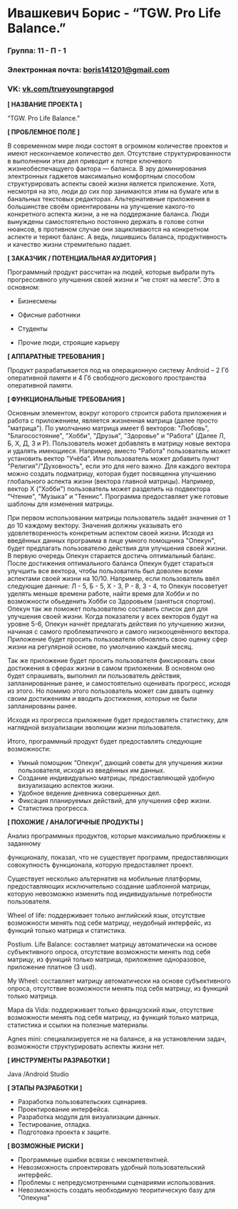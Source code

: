 # Ивашкевич Борис - “TGW. Pro Life Balance.”



### Группа: 11 - П - 1
### Электронная почта:  boris141201@gmail.com
### VK:  [vk.com/trueyoungrapgod](https://vk.com/trueyoungrapgod)

**[ НАЗВАНИЕ ПРОЕКТА ]**

“TGW. Pro Life Balance.”

**[ ПРОБЛЕМНОЕ ПОЛЕ ]**

В современном мире люди состоят в огромном количестве проектов и имеют нескончаемое количество дел. Отсутствие структурированности в выполнении этих дел приводит к потере ключевого жизнеобеспечащуего фактора — баланса. В эру доминирования электронных гаджетов максимально комфортным способом структурировать аспекты своей жизни является приложение. Хотя, несмотря на это, люди до сих пор занимаются этим на бумаге или в банальных текстовых редакторах. Альтернативные приложения в большинстве своём ориентированы на улучшение какого-то конкретного аспекта жизни, а не на поддержание баланса. Люди вынуждены самостоятельно постоянно держать в голове сотни нюансов, в противном случае они зацикливаются на конкретном аспекте и теряют баланс. А ведь, лишившись баланса, продуктивность и качество жизни стремительно падает.

**[ ЗАКАЗЧИК / ПОТЕНЦИАЛЬНАЯ АУДИТОРИЯ ]**

Программный продукт рассчитан на людей, которые выбрали путь прогрессивного улучшения своей жизни и “не стоят на месте”. Это в основном:

-  Бизнесмены

 - Офисные работники

 - Студенты

 - Прочие люди, строящие карьеру

**[ АППАРАТНЫЕ ТРЕБОВАНИЯ ]**

Продукт разрабатывается под на операционную систему Android – 2 Гб оперативной памяти и 4 Гб свободного дискового пространства оперативной памяти.

**[ ФУНКЦИОНАЛЬНЫЕ ТРЕБОВАНИЯ ]**

Основным элементом, вокруг которого строится работа приложения и работа с приложением, является жизненная матрица (далее просто "матрица"). По умолчанию матрица имеет 6 векторов: "Любовь", "Благосостояние", "Хобби", "Друзья", "Здоровье" и "Работа" (Далее Л, Б, Х, Д, З и Р). Пользователь может добавлять в матрицу новые вектора и удалять имеющиеся. Например, вместо "Работа" пользователь может установить вектор "Учёба". Или пользователь может добавить пункт "Религия"/"Духовность", если это для него важно.
Для каждого вектора можно создать подматрицу, которая будет посвященна улучшению глобального аспекта жизни (вектора главной матрицы). Например, вектор Х ("Хобби") пользователь может разделить на подвектора "Чтение", "Музыка" и "Теннис".
Программа предоставляет уже готовые шаблоны для изменения матрицы.

При первом использовании матрицы пользователь задаёт значения от 1 до 10 каждому вектору. Значения должны указывать его удовлетворенность конкретным аспектом своей жизни. 
Исходя из введённых данных программа в лице умного помощника "Опекун", будет предлагать пользователю действия для улучшения своей жизни. В первую очередь Опекун старается достичь оптимальный баланс. После достижения оптимального баланса Опекун будет стараться улучшить все вектора, чтобы пользователь был доволен всеми аспектами своей жизни на 10/10.
Например, если пользователь ввёл следующие данные: Л - 5, Б - 5, Х - 3, Р - 8, З - 4, то Опекун посоветует уделять меньше времени работе, найти время для Хобби и по возможности обьеденить Хобби со Здоровьем (заняться спортом).  Опекун так же поможет пользователю составить список дел для улучшения своей жизни.
Когда показатели у всех векторов будут на уровне 5-6, Опекун начнёт предлагать действия по улучшению жизни, начиная с самого проблематичного и самого низкооценённого вектора.
Приложение будет просить пользователя обновлять свою оценку сфер жизни на регулярной основе, по умолчанию каждый месяц.

Так же приложение будет просить пользователя фиксировать свои достижения в сферах жизни в самом приложении. В основном оно будет спрашивать, выполнил ли пользователь действия, запланированные ранее, и самостоятельно оценивать прогресс, исходя из этого. Но помимо этого пользователь может сам давать оценку своим достижениям и вводить достижения, которые не были запланированы ранее.

Исходя из прогресса приложение будет предоставлять статистику, для наглядной визуализации эволюции жизни пользователя.

Итого, программный продукт будет предоставлять следующие возможности:
- Умный помощник “Опекун”, дающий советы для улучшения жизни пользователя, исходя из введённых им данных.
- Создание индивидуально матрицы, предоставляющей удобную визуализацию аспектов жизни. 
- Удобное ведение дневника совершенных дел.
- Фиксация планируемых действий, для улучшения сфер жизни.
- Статистика прогресса.

**[ ПОХОЖИЕ / АНАЛОГИЧНЫЕ ПРОДУКТЫ ]**

Анализ программных продуктов, которые максимально приближены к заданному

функционалу, показал, что не существует программ, предоставляющих совокупность функционала, которую предоставляет проект.

Существует несколько альтернатив на мобильные платформы, предоставляющих исключительно создание шаблонной матрицы, которую невозможно изменить под индивидуальные потребности пользователя.

Wheel of life: поддерживает только английский язык, отсутствие возможности менять под себя матрицу, неудобный интерфейс, из функций только матрица и статистика.

Postium. Life Balance: составляет матрицу автоматически на основе субъективного опроса,  отсутствие возможности менять под себя матрицу, из функций только матрица, приложение одноразовое, приложение платное (3 usd).

My Wheel: составляет матрицу автоматически на основе субъективного опроса,   отсутствие возможности менять под себя матрицу, из функций только матрица.

Mapa da Vida: поддерживает только  французский язык, отсутствие возможности менять под себя матрицу, из функций только матрица, статистика и ссылки на полезные материалы.

Agnes mini:  специализируется не на балансе, а на установлении задач, возможности структурировать аспекты жизни нет.

**[ ИНСТРУМЕНТЫ РАЗРАБОТКИ ]**

Java /Android Studio

**[ ЭТАПЫ РАЗРАБОТКИ ]**

- Разработка пользовательских сценариев.
- Проектирование интерфейса.
- Разработка модуля для визуализации данных.
- Тестирование, отладка.
- Подготовка проекта к защите.

**[ ВОЗМОЖНЫЕ РИСКИ ]**

- Программные ошибки всвязи с некомпетентней.
- Невозможность спроектировать удобный пользовательский интерфейс.
- Проблемы с непредусмотренными сценариями использования.
- Невозможность создать необходимую теоритическую базу для "Опекуна"
